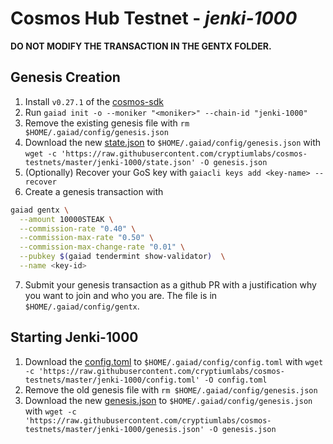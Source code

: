 # Cosmos Hub Testnet - *jenki-1000*

**DO NOT MODIFY THE TRANSACTION IN THE GENTX FOLDER.**

## Genesis Creation
1. Install `v0.27.1` of the [cosmos-sdk](https://github.com/cosmos/cosmos-sdk)
2. Run `gaiad init -o --moniker "<moniker>" --chain-id "jenki-1000"`
3. Remove the existing genesis file with `rm $HOME/.gaiad/config/genesis.json`
4. Download the new [state.json](state.json) to `$HOME/.gaiad/config/genesis.json` with `wget -c 'https://raw.githubusercontent.com/cryptiumlabs/cosmos-testnets/master/jenki-1000/state.json' -O genesis.json`
5. (Optionally) Recover your GoS key with `gaiacli keys add <key-name> --recover`
6. Create a genesis transaction with
```bash
gaiad gentx \
  --amount 10000STEAK \
  --commission-rate "0.40" \
  --commission-max-rate "0.50" \
  --commission-max-change-rate "0.01" \
  --pubkey $(gaiad tendermint show-validator)  \
  --name <key-id>
```
7. Submit your genesis transaction as a github PR with a justification why you want to join and who you are. The file is in `$HOME/.gaiad/config/gentx`.


## Starting Jenki-1000
1. Download the [config.toml](config.toml) to `$HOME/.gaiad/config/config.toml` with `wget -c 'https://raw.githubusercontent.com/cryptiumlabs/cosmos-testnets/master/jenki-1000/config.toml' -O config.toml`
2. Remove the old genesis file with `rm $HOME/.gaiad/config/genesis.json`
3. Download the new [genesis.json](genesis.json) to `$HOME/.gaiad/config/genesis.json` with `wget -c 'https://raw.githubusercontent.com/cryptiumlabs/cosmos-testnets/master/jenki-1000/genesis.json' -O genesis.json`